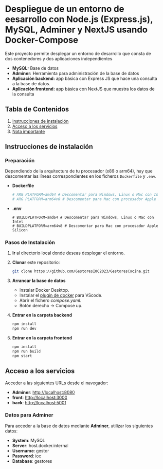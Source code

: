 # Despliegue de un entorno de eesarrollo con Node.js (Express.js), MySQL, Adminer y NextJS usando Docker-Compose

Este proyecto permite desplegar un entorno de desarrollo que consta de dos contenedores y dos aplicaciones independientes

- **MySQL:** Base de datos
- **Adminer:** Herramienta para administración de la base de datos
- **Aplicación backend:** app básica con Express JS que hace una consulta a la base de datos.
- **Aplicación frontend:** app básica con NextJS que muestra los datos de la consulta


## Tabla de Contenidos

1. [Instrucciones de instalación](#instrucciones-de-instalación)
2. [Acceso a los servicios](#acceso-a-los-servicios)
3. [Nota importante](#nota-importante)

## Instrucciones de instalación

### Preparación

Dependiendo de la arquitectura de tu procesador (x86 o arm64), hay que descomentar las líneas correspondientes en los ficheros `Dockerfile` y `.env`.

- **Dockerfile**

    ```dockerfile
    # ARG PLATFORM=amd64 # Descomentar para Windows, Linux o Mac con Intel
    # ARG PLATFORM=arm64v8 # Descomentar para Mac con procesador Apple Silicon
    ```

- **.env**

    ```dotenv
    # BUILDPLATFORM=amd64 # Descomentar para Windows, Linux o Mac con Intel
    # BUILDPLATFORM=arm64v8 # Descomentar para Mac con procesador Apple Silicon
    ```

### Pasos de Instalación

1. **Ir** al directorio local donde deseas desplegar el entorno.
2. **Clonar** este repositorio:

    ```bash
    git clone https://github.com/GestoresIOC2023/GestoresCocina.git
    ```
3. **Arrancar la base de datos**
    - Instalar Docker Desktop.
    - Instalar el [plugin de docker](https://code.visualstudio.com/docs/containers/overview) para VScode.
    - Abrir el fichero *compose.yaml*. 
	- Botón derecho -> Compose up.

4. **Entrar en la carpeta backend**
    ```js
    npm install
    npm run dev
    ```

5.  **Entrar en la carpeta frontend**
    ```js
    npm install
    npm run build
    npm start
    ```    


## Acceso a los servicios

Acceder a las siguientes URLs desde el navegador:

- **Adminer**: [http://localhost:8080](http://localhost:8080)
- **front**: [http://localhost:3000](http://localhost:3000)
- **back**: [http://localhost:5001](http://localhost:3000)

### Datos para Adminer

Para acceder a la base de datos mediante **Adminer**, utilizar los siguientes datos:

- **System**: MySQL
- **Server**: host.docker.internal
- **Username**: gestor
- **Password**: ioc
- **Database**: gestores

